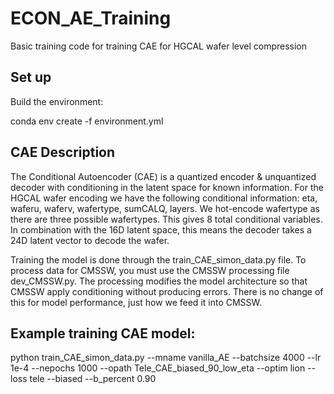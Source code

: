 # ECON_AE_Training
Basic training code for training CAE for HGCAL wafer level compression


## Set up
Build the environment: 

conda env create -f environment.yml

## CAE Description

The Conditional Autoencoder (CAE) is a quantized encoder & unquantized decoder with conditioning in the latent space for known information. For the HGCAL wafer encoding we have the following conditional information: eta, waferu, waferv, wafertype, sumCALQ, layers. We hot-encode wafertype as there are three possible wafertypes. This gives 8 total conditional variables. In combination with the 16D latent space, this means the decoder takes a 24D latent vector to decode the wafer.


Training the model is done through the train_CAE_simon_data.py file. To process data for CMSSW, you must use the CMSSW processing file dev_CMSSW.py. The processing modifies the model architecture so that CMSSW apply conditioning without producing errors. There is no change of this for model performance, just how we feed it into CMSSW.  
 
## Example training CAE model:

python train_CAE_simon_data.py --mname vanilla_AE  --batchsize 4000 --lr 1e-4 --nepochs 1000 --opath Tele_CAE_biased_90_low_eta --optim lion --loss tele --biased --b_percent 0.90


